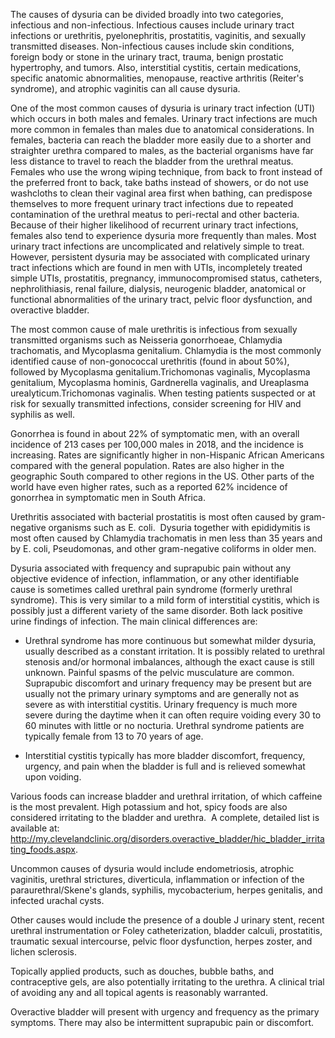 The causes of dysuria can be divided broadly into two categories, infectious and non-infectious. Infectious causes include urinary tract infections or urethritis, pyelonephritis, prostatitis, vaginitis, and sexually transmitted diseases. Non-infectious causes include skin conditions, foreign body or stone in the urinary tract, trauma, benign prostatic hypertrophy, and tumors. Also, interstitial cystitis, certain medications, specific anatomic abnormalities, menopause, reactive arthritis (Reiter's syndrome), and atrophic vaginitis can all cause dysuria.

One of the most common causes of dysuria is urinary tract infection (UTI) which occurs in both males and females. Urinary tract infections are much more common in females than males due to anatomical considerations. In females, bacteria can reach the bladder more easily due to a shorter and straighter urethra compared to males, as the bacterial organisms have far less distance to travel to reach the bladder from the urethral meatus. Females who use the wrong wiping technique, from back to front instead of the preferred front to back, take baths instead of showers, or do not use washcloths to clean their vaginal area first when bathing, can predispose themselves to more frequent urinary tract infections due to repeated contamination of the urethral meatus to peri-rectal and other bacteria. Because of their higher likelihood of recurrent urinary tract infections, females also tend to experience dysuria more frequently than males. Most urinary tract infections are uncomplicated and relatively simple to treat. However, persistent dysuria may be associated with complicated urinary tract infections which are found in men with UTIs, incompletely treated simple UTIs, prostatitis, pregnancy, immunocompromised status, catheters, nephrolithiasis, renal failure, dialysis, neurogenic bladder, anatomical or functional abnormalities of the urinary tract, pelvic floor dysfunction, and overactive bladder.

The most common cause of male urethritis is infectious from sexually transmitted organisms such as Neisseria gonorrhoeae, Chlamydia trachomatis, and Mycoplasma genitalium. Chlamydia is the most commonly identified cause of non-gonococcal urethritis (found in about 50%), followed by Mycoplasma genitalium.Trichomonas vaginalis, Mycoplasma genitalium, Mycoplasma hominis, Gardnerella vaginalis, and Ureaplasma urealyticum.Trichomonas vaginalis. When testing patients suspected or at risk for sexually transmitted infections, consider screening for HIV and syphilis as well.

Gonorrhea is found in about 22% of symptomatic men, with an overall incidence of 213 cases per 100,000 males in 2018, and the incidence is increasing. Rates are significantly higher in non-Hispanic African Americans compared with the general population. Rates are also higher in the geographic South compared to other regions in the US. Other parts of the world have even higher rates, such as a reported 62% incidence of gonorrhea in symptomatic men in South Africa.

Urethritis associated with bacterial prostatitis is most often caused by gram-negative organisms such as E. coli.  Dysuria together with epididymitis is most often caused by Chlamydia trachomatis in men less than 35 years and by E. coli, Pseudomonas, and other gram-negative coliforms in older men.

Dysuria associated with frequency and suprapubic pain without any objective evidence of infection, inflammation, or any other identifiable cause is sometimes called urethral pain syndrome (formerly urethral syndrome). This is very similar to a mild form of interstitial cystitis, which is possibly just a different variety of the same disorder. Both lack positive urine findings of infection. The main clinical differences are:

- Urethral syndrome has more continuous but somewhat milder dysuria, usually described as a constant irritation. It is possibly related to urethral stenosis and/or hormonal imbalances, although the exact cause is still unknown. Painful spasms of the pelvic musculature are common. Suprapubic discomfort and urinary frequency may be present but are usually not the primary urinary symptoms and are generally not as severe as with interstitial cystitis. Urinary frequency is much more severe during the daytime when it can often require voiding every 30 to 60 minutes with little or no nocturia. Urethral syndrome patients are typically female from 13 to 70 years of age.

- Interstitial cystitis typically has more bladder discomfort, frequency, urgency, and pain when the bladder is full and is relieved somewhat upon voiding.

Various foods can increase bladder and urethral irritation, of which caffeine is the most prevalent. High potassium and hot, spicy foods are also considered irritating to the bladder and urethra.  A complete, detailed list is available at: http://my.clevelandclinic.org/disorders.overactive_bladder/hic_bladder_irritating_foods.aspx.

Uncommon causes of dysuria would include endometriosis, atrophic vaginitis, urethral strictures, diverticula, inflammation or infection of the paraurethral/Skene's glands, syphilis, mycobacterium, herpes genitalis, and infected urachal cysts.

Other causes would include the presence of a double J urinary stent, recent urethral instrumentation or Foley catheterization, bladder calculi, prostatitis, traumatic sexual intercourse, pelvic floor dysfunction, herpes zoster, and lichen sclerosis.

Topically applied products, such as douches, bubble baths, and contraceptive gels, are also potentially irritating to the urethra. A clinical trial of avoiding any and all topical agents is reasonably warranted.

Overactive bladder will present with urgency and frequency as the primary symptoms. There may also be intermittent suprapubic pain or discomfort.